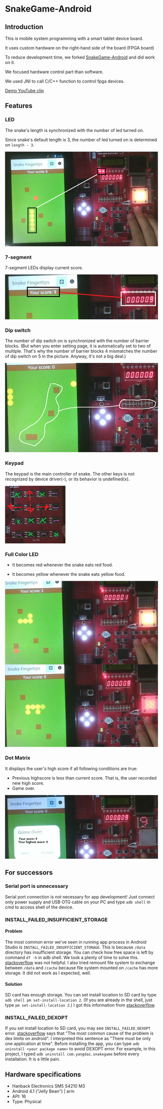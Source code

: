 # SnakeGame-Android

## Introduction
This is mobile system programming with a smart tablet device board.

It uses custom hardware on the right-hand side of the board (FPGA board)

To reduce development time, we forked [SnakeGame-Android](https://github.com/YangDai2003/SnakeGame-Android) and did work on it.

We focused hardware control part than software.

We used JNI to call C/C++ function to control fpga devices.

[Demo YouTube clip](https://youtube.com/watch?v=HBxpRqMa0Ok)

## Features

### LED
The snake's length is synchronized with the number of led turned on.

Since snake's default length is 3, the number of led turned on is determined on `length - 3`.

![led](images/led.png)

### 7-segment
7-segment LEDs display current score.

![segment](images/segment.png)

### Dip switch
The number of dip switch on is synchronized with the number of barrier blocks. (But when you enter setting page, it is automatically set to two of multiple. That's why the number of barrier blocks 4 mismatches the number of dip switch on 5 in the picture. Anyway, it's not a big deal.)


![dipsw](images/dipsw.png)

### Keypad
The keypad is the main controller of snake. The other keys is not recognized by device driver(-), or its behavior is undefined(x).


![keypad](images/keypad.png)

### Full Color LED
- It becomes red whenever the snake eats red food.

- It becomes yellow whenever the snake eats yellow food.

![fled](images/fled.png)

### Dot Matrix
It displays the user's high score if all following conditions are true:
- Previous highscore is less than current score. That is, the user recorded new high score.
- Game over.

![dotmatrix](images/dotmatrix.png)

## For successors

### Serial port is unnecessary
Serial port connection is not necessary for app development! Just connect only power supply and USB OTG cable on your PC and type `adb shell` in cmd to access shell of the device.

### INSTALL_FAILED_INSUFFICIENT_STORAGE
#### Problem
The most common error we've seen in running app process in Android Studio is `INSTALL_FAILED_INSUFFICIENT_STORAGE`. This is because `/data` directory has insufficient storage. You can check how free space is left by command `df -h` in adb shell. We took a plenty of time to solve this. [stackoverflow](https://stackoverflow.com/questions/4709137/solution-to-install-failed-insufficient-storage-error-on-android) was not helpful. I also tried remount file system to exchange between `/data` and `/cache` because file system mounted on `/cache` has more storage. It did not work as I expected, well.

#### Solution
SD card has enough storage. You can set install location to SD card by type `adb shell pm set-install-location 2`. (If you are already in the shell, just type `pm set-install-location 2`.) I got this information from [stackoverflow](https://android.stackexchange.com/questions/43517/installing-to-sdcard-by-default).

### INSTALL_FAILED_DEXOPT

If you set install location to SD card, you may see `INSTALL_FAILED_DEXOPT` error. [stackoverflow](https://stackoverflow.com/questions/23461138/failure-install-failed-dexopt) says that "The most common cause of the problem is dex limits on android". I interpreted this sentence as "There must be only one application at time". Before installing the app, you can type `adb uninstall <your package name>` to avoid DEXOPT error. For example, in this project, I typed `adb uninstall com.yangdai.snakegame` before every installation. It is a little pain.

## Hardware specifications
- Hanback Electronics SM5 S4210 M3
- Android 4.1 ("Jelly Bean") | arm
- API: 16
- Type: Physical
